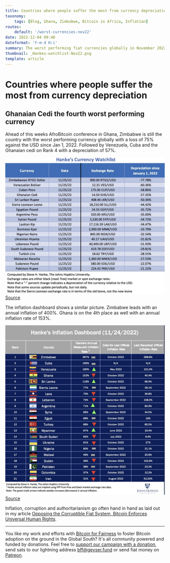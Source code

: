 ```yaml
---
title: Countries where people suffer the most from currency depreciation
taxonomy:
    tags: [Blog, Ghana, Zimbabwe, Bitcoin in Africa, Inflation]
routes:
    default: '/worst-currencies-nov22'
date: 2022-12-04 09:40
dateformat: 'Y-m-d H:i'
summary: The worst performing fiat currencies globally in November 2022 are....
thumbnail: _Hankes-watchlist-Nov22.png
template: article
---
```



# Countries where people suffer the most from currency depreciation

## Ghanaian Cedi the fourth worst performing currency

Ahead of this weeks AfroBitcoin conference in Ghana, Zimbabwe is still the country with the worst performing currency globally with a loss of 75% against the USD since Jan 1, 2022. Followed by Venezuela, Cuba and the Ghanaian cedi on Rank 4 with a depreciation of 57%.

![](_Hankes-watchlist-Nov22.png)
[Source](https://twitter.com/steve_hanke/status/1598066843155017729)

The inflation dashboard shows a similar picture. Zimbabwe leads with an annual inflation of 400%. Ghana is on the 4th place as well with an annual inflation rate of 153%.

![](_Hankes-inflation-dashboard-Nov22.png)
[Source](https://twitter.com/steve_hanke/status/1598081942062174208/photo/1)

Inflation, corruption and authoritarianism go often hand in hand as laid out in my article [Opposing the Corruptible Fiat System, Bitcoin Enforces Universal Human Rights](https://anitaposch.com/bitcoin-enforces-human-rights).

---
You like my work and efforts with [Bitcoin for Fairness](https://bffbtc.org) to foster Bitcoin adoption on the ground in the Global South? It's all community powered and funded by donations. Feel free to [support our campaign with a donation](https://anita.link/geyser), send sats to our lightning address bff@geyser.fund or send fiat money on [Patreon](https://patreon.com/anitaposch).
